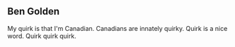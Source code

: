 ## Ben Golden

My quirk is that I'm Canadian.  Canadians are innately quirky.  Quirk is a nice word.  Quirk quirk quirk.